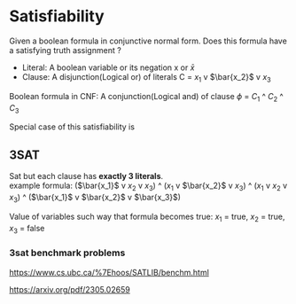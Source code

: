 # Satisfiability

Given a boolean formula in conjunctive normal form. Does this formula have a satisfying truth assignment ?

 - Literal: A boolean variable or its negation      x or $\bar{x}$
 - Clause: A disjunction(Logical or) of literals                C = $x_1$ v $\bar{x_2}$ v $x_3$

Boolean formula in CNF: A conjunction(Logical and) of clause  $\phi$ = $C_1$ ^ $C_2$ ^ $C_3$

Special case of this satisfiability is
## 3SAT
Sat but each clause has **exactly 3 literals**.\
example formula: ($\bar{x_1}$ v $x_2$ v $x_3$) ^  ($x_1$ v $\bar{x_2}$ v $x_3$) ^  ($x_1$ v $x_2$ v $x_3$) ^  ($\bar{x_1}$ v $\bar{x_2}$ v $\bar{x_3}$)

Value of variables such way that formula becomes true: $x_1$ = true, $x_2$ = true, $x_3$ = false


###  3sat benchmark problems
https://www.cs.ubc.ca/%7Ehoos/SATLIB/benchm.html

https://arxiv.org/pdf/2305.02659